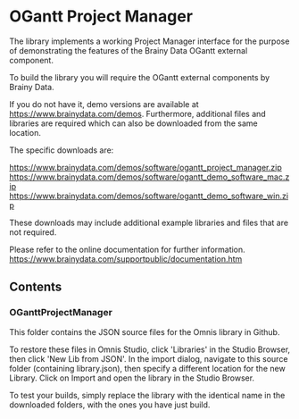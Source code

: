 # OGantt Project Manager

The library implements a working Project Manager interface for the purpose of demonstrating the features of the Brainy Data OGantt external component.

To build the library you will require the OGantt external components by Brainy Data.

If you do not have it, demo versions are available at https://www.brainydata.com/demos. Furthermore, additional files and libraries are required which can also be downloaded from the same location.

The specific downloads are:

https://www.brainydata.com/demos/software/ogantt_project_manager.zip
https://www.brainydata.com/demos/software/ogantt_demo_software_mac.zip
https://www.brainydata.com/demos/software/ogantt_demo_software_win.zip

These downloads may include additional example libraries and files that are not required.

Please refer to the online documentation for further information.
https://www.brainydata.com/supportpublic/documentation.htm

## Contents

### OGanttProjectManager

This folder contains the JSON source files for the Omnis library in Github.

To restore these files in Omnis Studio, click 'Libraries' in the Studio Browser, then click 'New Lib from JSON'. In the import dialog, navigate to this source folder (containing library.json), then specify a different location for the new Library. Click on Import and open the library in the Studio Browser.

To test your builds, simply replace the library with the identical name in the downloaded folders, with the ones you have just build.
